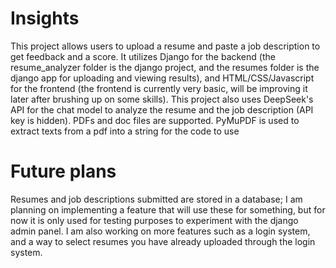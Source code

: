 # Insights
This project allows users to upload a resume and paste a job description to get feedback and a score.
It utilizes Django for the backend (the resume_analyzer folder is the django project, and the resumes folder is the django app for uploading and viewing results), and HTML/CSS/Javascript for the frontend (the frontend is currently very basic, will be improving it later after brushing up on some skills).
This project also uses DeepSeek's API for the chat model to analyze the resume and the job description (API key is hidden).
PDFs and doc files are supported. PyMuPDF is used to extract texts from a pdf into a string for the code to use

# Future plans
Resumes and job descriptions submitted are stored in a database;
I am planning on implementing a feature that will use these for something, but for now it is only used for testing purposes to experiment with the django admin panel.
I am also working on more features such as a login system, and a way to select resumes you have already uploaded through the login system.
